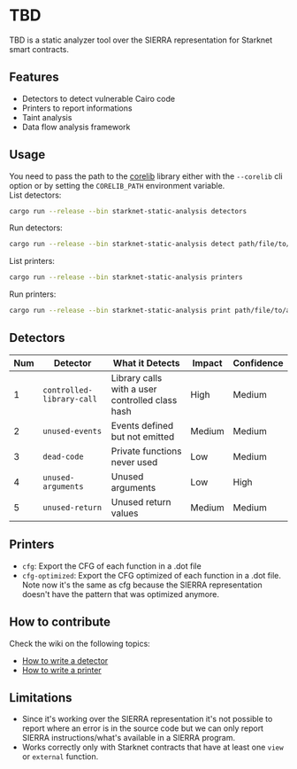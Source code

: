 # TBD

TBD is a static analyzer tool over the SIERRA representation for Starknet smart contracts.

## Features
- Detectors to detect vulnerable Cairo code
- Printers to report informations
- Taint analysis
- Data flow analysis framework

## Usage
You need to pass the path to the [corelib](https://github.com/starkware-libs/cairo/tree/main/corelib) library either with the `--corelib` cli option or by setting the `CORELIB_PATH` environment variable.  
List detectors:
```bash
cargo run --release --bin starknet-static-analysis detectors
```
Run detectors:
```bash
cargo run --release --bin starknet-static-analysis detect path/file/to/analyze --corelib path/to/corelib/src
```
List printers:
```bash
cargo run --release --bin starknet-static-analysis printers
```
Run printers:
```bash
cargo run --release --bin starknet-static-analysis print path/file/to/analyze --what printer_to_use --corelib path/to/corelib/src
```

## Detectors

Num | Detector | What it Detects | Impact | Confidence
--- | --- | --- | --- | ---
1 | `controlled-library-call` | Library calls with a user controlled class hash | High | Medium
2 | `unused-events` | Events defined but not emitted | Medium | Medium
3 | `dead-code` | Private functions never used | Low | Medium
4 | `unused-arguments` | Unused arguments | Low | High
5 | `unused-return` | Unused return values | Medium | Medium

## Printers
- `cfg`: Export the CFG of each function in a .dot file
- `cfg-optimized`: Export the CFG optimized of each function in a .dot file. Note now it's the same as cfg because the SIERRA representation doesn't have the pattern that was optimized anymore.  

## How to contribute
Check the wiki on the following topics:
  * [How to write a detector](https://github.com/crytic/starknet-static-analysis/wiki/How-to-write-a-detector)
  * [How to write a printer](https://github.com/crytic/starknet-static-analysis/wiki/How-to-write-a-printer)

## Limitations
- Since it's working over the SIERRA representation it's not possible to report where an error is in the source code but we can only report SIERRA instructions/what's available in a SIERRA program.
- Works correctly only with Starknet contracts that have at least one `view` or `external` function.
